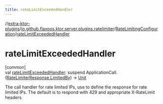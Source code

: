 ```yaml
---
title: rateLimitExceededHandler
---
```


//[extra-ktor-plugins](../../../index.md)/[io.github.flaxoos.ktor.server.plugins.ratelimiter](../index.md)/[RateLimitingConfiguration](index.md)/[rateLimitExceededHandler](rate-limit-exceeded-handler.md)

# rateLimitExceededHandler

[common]\
val [rateLimitExceededHandler](rate-limit-exceeded-handler.md): suspend
ApplicationCall.([RateLimiterResponse.LimitedBy](../-rate-limiter-response/-limited-by/index.md))
-&gt; [Unit](https://kotlinlang.org/api/latest/jvm/stdlib/kotlin/-unit/index.md)

The call handler for rate limited IPs, use to define the response for rate limited IPs. The default is to respond with
429 and appropriate X-RateLimit headers




